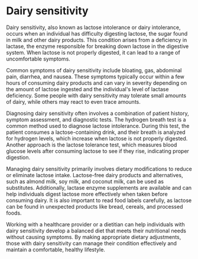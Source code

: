 <!--
source: GPT-4o
aka: lactose intolerance, dairy intolerance
tags: dairy lactose sensitivities
-->

# Dairy sensitivity

Dairy sensitivity, also known as lactose intolerance or dairy intolerance, occurs when an individual has difficulty digesting lactose, the sugar found in milk and other dairy products. This condition arises from a deficiency in lactase, the enzyme responsible for breaking down lactose in the digestive system. When lactose is not properly digested, it can lead to a range of uncomfortable symptoms.

Common symptoms of dairy sensitivity include bloating, gas, abdominal pain, diarrhea, and nausea. These symptoms typically occur within a few hours of consuming dairy products and can vary in severity depending on the amount of lactose ingested and the individual's level of lactase deficiency. Some people with dairy sensitivity may tolerate small amounts of dairy, while others may react to even trace amounts.

Diagnosing dairy sensitivity often involves a combination of patient history, symptom assessment, and diagnostic tests. The hydrogen breath test is a common method used to diagnose lactose intolerance. During this test, the patient consumes a lactose-containing drink, and their breath is analyzed for hydrogen levels, which increase when lactose is not properly digested. Another approach is the lactose tolerance test, which measures blood glucose levels after consuming lactose to see if they rise, indicating proper digestion.

Managing dairy sensitivity primarily involves dietary modifications to reduce or eliminate lactose intake. Lactose-free dairy products and alternatives, such as almond milk, soy milk, and coconut milk, can be used as substitutes. Additionally, lactase enzyme supplements are available and can help individuals digest lactose more effectively when taken before consuming dairy. It is also important to read food labels carefully, as lactose can be found in unexpected products like bread, cereals, and processed foods.

Working with a healthcare provider or a dietitian can help individuals with dairy sensitivity develop a balanced diet that meets their nutritional needs without causing symptoms. By making appropriate dietary adjustments, those with dairy sensitivity can manage their condition effectively and maintain a comfortable, healthy lifestyle.